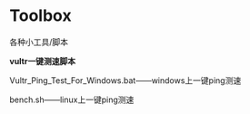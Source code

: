 # Toolbox
各种小工具/脚本

**vultr一键测速脚本**

Vultr_Ping_Test_For_Windows.bat——windows上一键ping测速

bench.sh——linux上一键ping测速



